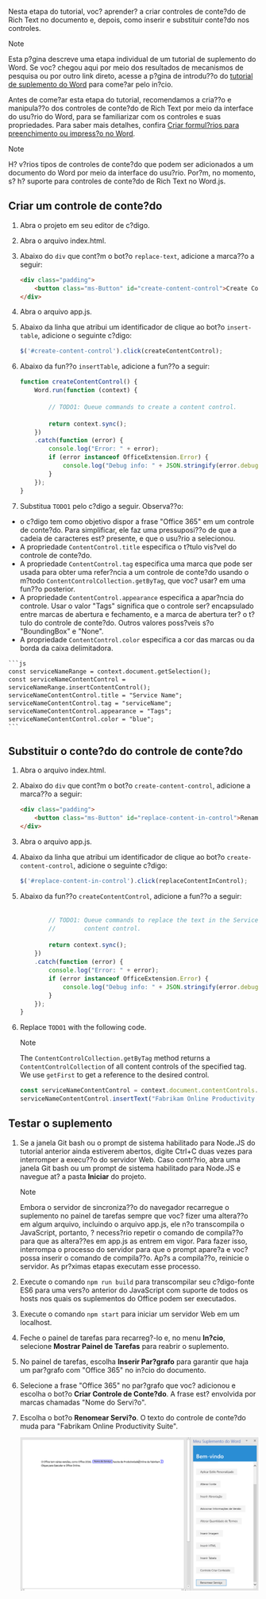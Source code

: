Nesta etapa do tutorial, voc? aprender? a criar controles de conte?do de Rich Text no documento e, depois, como inserir e substituir conte?do nos controles. 

> [!NOTE]
> Esta p?gina descreve uma etapa individual de um tutorial de suplemento do Word. Se voc? chegou aqui por meio dos resultados de mecanismos de pesquisa ou por outro link direto, acesse a p?gina de introdu??o do [tutorial de suplemento do Word](../tutorials/word-tutorial.yml) para come?ar pelo in?cio.

Antes de come?ar esta etapa do tutorial, recomendamos a cria??o e manipula??o dos controles de conte?do de Rich Text por meio da interface do usu?rio do Word, para se familiarizar com os controles e suas propriedades. Para saber mais detalhes, confira [Criar formul?rios para preenchimento ou impress?o no Word](https://support.office.com/en-us/article/create-forms-that-users-complete-or-print-in-word-040c5cc1-e309-445b-94ac-542f732c8c8b).

> [!NOTE]
> H? v?rios tipos de controles de conte?do que podem ser adicionados a um documento do Word por meio da interface do usu?rio. Por?m, no momento, s? h? suporte para controles de conte?do de Rich Text no Word.js.


## <a name="create-a-content-control"></a>Criar um controle de conte?do

1. Abra o projeto em seu editor de c?digo. 
2. Abra o arquivo index.html.
3. Abaixo do `div` que cont?m o bot?o `replace-text`, adicione a marca??o a seguir:

    ```html
    <div class="padding">            
        <button class="ms-Button" id="create-content-control">Create Content Control</button>            
    </div>
    ```

4. Abra o arquivo app.js.

5. Abaixo da linha que atribui um identificador de clique ao bot?o `insert-table`, adicione o seguinte c?digo:

    ```js
    $('#create-content-control').click(createContentControl);
    ```

6. Abaixo da fun??o `insertTable`, adicione a fun??o a seguir:

    ```js
    function createContentControl() {
        Word.run(function (context) {
            
            // TODO1: Queue commands to create a content control.

            return context.sync();
        })
        .catch(function (error) {
            console.log("Error: " + error);
            if (error instanceof OfficeExtension.Error) {
                console.log("Debug info: " + JSON.stringify(error.debugInfo));
            }
        });
    }
    ``` 

7.  Substitua `TODO1` pelo c?digo a seguir. Observa??o:
   - o c?digo tem como objetivo dispor a frase "Office 365" em um controle de conte?do. Para simplificar, ele faz uma pressuposi??o de que a cadeia de caracteres est? presente, e que o usu?rio a selecionou.
   - A propriedade `ContentControl.title` especifica o t?tulo vis?vel do controle de conte?do. 
   - A propriedade `ContentControl.tag` especifica uma marca que pode ser usada para obter uma refer?ncia a um controle de conte?do usando o m?todo `ContentControlCollection.getByTag`, que voc? usar? em uma fun??o posterior. 
   - A propriedade `ContentControl.appearance` especifica a apar?ncia do controle. Usar o valor "Tags" significa que o controle ser? encapsulado entre marcas de abertura e fechamento, e a marca de abertura ter? o t?tulo do controle de conte?do. Outros valores poss?veis s?o "BoundingBox" e "None".
   - A propriedade `ContentControl.color` especifica a cor das marcas ou da borda da caixa delimitadora.

    ```js
    const serviceNameRange = context.document.getSelection();
    const serviceNameContentControl = serviceNameRange.insertContentControl();
    serviceNameContentControl.title = "Service Name";
    serviceNameContentControl.tag = "serviceName";
    serviceNameContentControl.appearance = "Tags";
    serviceNameContentControl.color = "blue";
    ``` 

## <a name="replace-the-content-of-the-content-control"></a>Substituir o conte?do do controle de conte?do

1. Abra o arquivo index.html.
3. Abaixo do `div` que cont?m o bot?o `create-content-control`, adicione a marca??o a seguir:
    ```html
    <div class="padding">            
        <button class="ms-Button" id="replace-content-in-control">Rename Service</button>            
    </div>
    ```

4. Abra o arquivo app.js.

5. Abaixo da linha que atribui um identificador de clique ao bot?o `create-content-control`, adicione o seguinte c?digo:

    ```js
    $('#replace-content-in-control').click(replaceContentInControl);
    ```

6. Abaixo da fun??o `createContentControl`, adicione a fun??o a seguir:

    ```js    fun??o replaceContentInControl() {      Word.run(fun??o) (contexto) {
            
            // TODO1: Queue commands to replace the text in the Service Name
            //        content control.

            return context.sync();
        })
        .catch(function (error) {
            console.log("Error: " + error);
            if (error instanceof OfficeExtension.Error) {
                console.log("Debug info: " + JSON.stringify(error.debugInfo));
            }
        });
    }
    ``` 

7. Replace `TODO1` with the following code. 
    > [!NOTE]
    > The `ContentControlCollection.getByTag` method returns a `ContentControlCollection` of all content controls of the specified tag. We use `getFirst` to get a reference to the desired control.

    ```js
    const serviceNameContentControl = context.document.contentControls.getByTag("serviceName").getFirst();
    serviceNameContentControl.insertText("Fabrikam Online Productivity Suite", "Replace");
    ``` 

## <a name="test-the-add-in"></a>Testar o suplemento

1. Se a janela Git bash ou o prompt de sistema habilitado para Node.JS do tutorial anterior ainda estiverem abertos, digite Ctrl+C duas vezes para interromper a execu??o do servidor Web. Caso contr?rio, abra uma janela Git bash ou um prompt de sistema habilitado para Node.JS e navegue at? a pasta **Iniciar** do projeto.
     > [!NOTE]
     > Embora o servidor de sincroniza??o do navegador recarregue o suplemento no painel de tarefas sempre que voc? fizer uma altera??o em algum arquivo, incluindo o arquivo app.js, ele n?o transcompila o JavaScript, portanto, ? necess?rio repetir o comando de compila??o para que as altera??es em app.js as entrem em vigor. Para fazer isso, interrompa o processo do servidor para que o prompt apare?a e voc? possa inserir o comando de compila??o. Ap?s a compila??o, reinicie o servidor. As pr?ximas etapas executam esse processo.
2. Execute o comando `npm run build` para transcompilar seu c?digo-fonte ES6 para uma vers?o anterior do JavaScript com suporte de todos os hosts nos quais os suplementos do Office podem ser executados.
3. Execute o comando `npm start` para iniciar um servidor Web em um localhost.
4. Feche o painel de tarefas para recarreg?-lo e, no menu **In?cio**, selecione **Mostrar Painel de Tarefas** para reabrir o suplemento.
5. No painel de tarefas, escolha **Inserir Par?grafo** para garantir que haja um par?grafo com "Office 365" no in?cio do documento.
6. Selecione a frase "Office 365" no par?grafo que voc? adicionou e escolha o bot?o **Criar Controle de Conte?do**. A frase est? envolvida por marcas chamadas "Nome do Servi?o".
7. Escolha o bot?o **Renomear Servi?o**. O texto do controle de conte?do muda para "Fabrikam Online Productivity Suite".

    ![Tutorial do Word - Criar o controle de conte?do e alterar seu texto](../images/word-tutorial-content-control.png)
